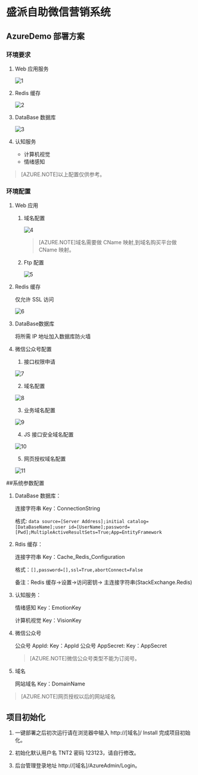 <properties
	pageTitle="盛派自助微信营销系统 | Azure"
    description="盛派自助微信营销系统"
    services=""
    documentationCenter=""
    authors=""
    manager=""
    editor=""
    tags=""/>

<tags ms.service="multiple" ms.date="" wacn.date="01/17/2017"/>

# 盛派自助微信营销系统

## AzureDemo 部署方案

### 环境要求

1. Web 应用服务

    ![1](./media/azure-wechat-solution-senparc-digital-marketing-wechat-management-solution/1.png)
 	
2. Redis 缓存

    ![2](./media/azure-wechat-solution-senparc-digital-marketing-wechat-management-solution/2.png)
 
3. DataBase 数据库

    ![3](./media/azure-wechat-solution-senparc-digital-marketing-wechat-management-solution/3.png)
 
4. 认知服务

    - 计算机视觉
    - 情绪感知

>[AZURE.NOTE]以上配置仅供参考。

### 环境配置
1.	Web 应用

    1. 域名配置

        ![4](./media/azure-wechat-solution-senparc-digital-marketing-wechat-management-solution/4.png)
 
        >[AZURE.NOTE]域名需要做 CName 映射,到域名购买平台做 CName 映射。

    2. Ftp 配置

        ![5](./media/azure-wechat-solution-senparc-digital-marketing-wechat-management-solution/5.png)
			 			 
2. Redis 缓存

    仅允许 SSL 访问

    ![6](./media/azure-wechat-solution-senparc-digital-marketing-wechat-management-solution/6.png)
				 
3. DataBase数据库

    将所需 IP 地址加入数据库防火墙

4. 微信公众号配置
	
    1) 接口权限申请

    ![7](./media/azure-wechat-solution-senparc-digital-marketing-wechat-management-solution/7.png)
			 
    2) 域名配置

    ![8](./media/azure-wechat-solution-senparc-digital-marketing-wechat-management-solution/8.png)
			 
    3) 业务域名配置

    ![9](./media/azure-wechat-solution-senparc-digital-marketing-wechat-management-solution/9.png)
 
    4) JS 接口安全域名配置

    ![10](./media/azure-wechat-solution-senparc-digital-marketing-wechat-management-solution/10.png)
 
    5) 网页授权域名配置

    ![11](./media/azure-wechat-solution-senparc-digital-marketing-wechat-management-solution/11.png)
 
				

##系统参数配置

1. DataBase 数据库：

    连接字符串 Key：ConnectionString

    格式: `data source=[Server Address];initial catalog=[DataBaseName];user id=[UserName];password=[Pwd];MultipleActiveResultSets=True;App=EntityFramework`

2. Rdis 缓存：

    连接字符串 Key：Cache_Redis_Configuration

    格式：`[],password=[],ssl=True,abortConnect=False`

    备注：Redis 缓存→设置→访问密钥→ 主连接字符串(StackExchange.Redis)

3. 认知服务：

    情绪感知 Key：EmotionKey

    计算机视觉 Key：VisionKey

4. 微信公众号

    公众号 AppId: Key：AppId
    公众号 AppSecret: Key：AppSecret

    >[AZURE.NOTE]微信公众号类型不能为订阅号。

5. 域名

    网站域名 Key：DomainName

>[AZURE.NOTE]网页授权以后的网站域名

## 项目初始化

1. 一键部署之后初次运行请在浏览器中输入 http://[域名]/ Install 完成项目初始化。

2. 初始化默认用户名 TNT2 密码 123123，请自行修改。

3. 后台管理登录地址 http://[域名]/AzureAdmin/Login。
